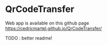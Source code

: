 # QrCodeTransfer

Web app is available on this github page https://cedricmartel.github.io/QrCodeTransfer/

TODO : better readme!
